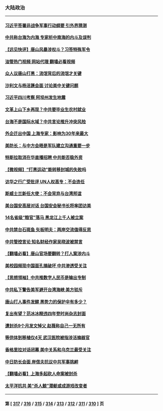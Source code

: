 ### 大陆政治
---
#### [习近平签署非战争军事行动纲要 引外界猜测](../../pages/ncid277/n13758963.md?06140845) 
#### [中共称台海为内海 专家析中南海的内斗及误判](../../pages/ncid277/n13758772.md?06140845) 
#### [【远见快评】唐山风暴涉权斗？习签特殊军令](../../pages/ncid277/n13758992.md?06140845) 
#### [油管热门视频 网站代理 翻墙必看视频](http://209.222.30.114:81/youtube.html?06140845)
#### [众人议唐山打黑：流氓背后的流氓才关键](../../pages/ncid277/n13758614.md?06140845) 
#### [沙利文与杨洁篪会面 讨论美中关键问题](../../pages/ncid277/n13758918.md?06140845) 
#### [习近平四川考察 阿坝州发生地震](../../pages/ncid277/n13758914.md?06140845) 
#### [文革上山下乡再现？中共要毕业生农村就业](../../pages/ncid277/n13758857.md?06140845) 
#### [台海不是国际水域？中共言论推升冲突风险](../../pages/ncid277/n13758829.md?06140845) 
#### [外企迁出中国 上海专家：影响为30年来最大](../../pages/ncid277/n13758317.md?06140845) 
#### [美防长：与中方会晤是军队建立沟通重要一步](../../pages/ncid277/n13758740.md?06140845) 
#### [特斯拉取消在华直播招聘 中共能否稳外资](../../pages/ncid277/n13758840.md?06140845) 
#### [【微视频】“打黑运动”能转移封城的失败吗](../../pages/ncid277/n13758771.md?06140845) 
#### [访华之行广受批评 UN人权高专：不会连任](../../pages/ncid277/n13758655.md?06140845) 
#### [斯威士兰新任大使：不会背弃与台湾邦谊](../../pages/ncid277/n13758561.md?06140845) 
#### [美台国安高层对话 台国安会秘书长将率团访美](../../pages/ncid277/n13758511.md?06140845) 
#### [14名省级“粮官”落马 黑龙江上千人被立案](../../pages/ncid277/n13758355.md?06140845) 
#### [中共禁台石斑鱼 矢板明夫：两岸交流值得反思](../../pages/ncid277/n13758287.md?06140845) 
#### [中共管控言论 知名财经作家吴晓波被禁言](../../pages/ncid277/n13758214.md?06140845) 
#### [【翻墙必看】唐山官场要翻转？打人案涉内斗](../../pages/ncid277/n13758308.md?06140845) 
#### [美校园频现中国面孔搞破坏 中共渗透受关注](../../pages/ncid277/n13758129.md?06140845) 
#### [【思想领袖】中共推数字人民币是输出专制](../../pages/ncid277/n13742264.md?06140845) 
#### [中共私下警告美军避开台湾海峡 美方驳斥](../../pages/ncid277/n13758085.md?06140845) 
#### [唐山打人事件发酵 黑势力的保护伞有多少？](../../pages/ncid277/n13757982.md?06140845) 
#### [复出有望？范冰冰睽违四年登时尚杂志封面](../../pages/ncid277/n13757972.md?06140845) 
#### [遭封杀9个月发文悼父 赵薇称自己一无所有](../../pages/ncid277/n13758012.md?06140845) 
#### [等供体到移植仅4天 武汉医院被指涉活摘器官](../../pages/ncid277/n13758039.md?06140845) 
#### [香格里拉对话闭幕 美中关系和乌克兰最受关注](../../pages/ncid277/n13757929.md?06140845) 
#### [中日防长会面 岸信夫抗议中共军事挑衅](../../pages/ncid277/n13757815.md?06140845) 
#### [【翻墙必看】上海多起砍人命案被封杀](../../pages/ncid277/n13757492.md?06140845) 
#### [太平洋抗共 美“杀人鲸”潜艇或成游戏改变者](../../pages/ncid277/n13754341.md?06140845) 

---
#### 第 [ [317](./317.md?06140845) / [316](./316.md?06140845) / [315](./315.md?06140845) / [314](./314.md?06140845) / [313](./313.md?06140845) / [312](./312.md?06140845) / [311](./311.md?06140845) / [310](./310.md?06140845) ] 页
